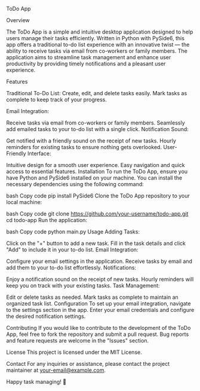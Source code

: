 ToDo App

Overview

The ToDo App is a simple and intuitive desktop application designed to help users manage their tasks efficiently. Written in Python with PySide6, this app offers a traditional to-do list experience with an innovative twist — the ability to receive tasks via email from co-workers or family members. The application aims to streamline task management and enhance user productivity by providing timely notifications and a pleasant user experience.

Features

Traditional To-Do List:
Create, edit, and delete tasks easily.
Mark tasks as complete to keep track of your progress.

Email Integration:

Receive tasks via email from co-workers or family members.
Seamlessly add emailed tasks to your to-do list with a single click.
Notification Sound:

Get notified with a friendly sound on the receipt of new tasks.
Hourly reminders for existing tasks to ensure nothing gets overlooked.
User-Friendly Interface:

Intuitive design for a smooth user experience.
Easy navigation and quick access to essential features.
Installation
To run the ToDo App, ensure you have Python and PySide6 installed on your machine. You can install the necessary dependencies using the following command:

bash
Copy code
pip install PySide6
Clone the ToDo App repository to your local machine:

bash
Copy code
git clone https://github.com/your-username/todo-app.git
cd todo-app
Run the application:

bash
Copy code
python main.py
Usage
Adding Tasks:

Click on the "+" button to add a new task.
Fill in the task details and click "Add" to include it in your to-do list.
Email Integration:

Configure your email settings in the application.
Receive tasks by email and add them to your to-do list effortlessly.
Notifications:

Enjoy a notification sound on the receipt of new tasks.
Hourly reminders will keep you on track with your existing tasks.
Task Management:

Edit or delete tasks as needed.
Mark tasks as complete to maintain an organized task list.
Configuration
To set up your email integration, navigate to the settings section in the app. Enter your email credentials and configure the desired notification settings.

Contributing
If you would like to contribute to the development of the ToDo App, feel free to fork the repository and submit a pull request. Bug reports and feature requests are welcome in the "Issues" section.

License
This project is licensed under the MIT License.

Contact
For any inquiries or assistance, please contact the project maintainer at your-email@example.com.

Happy task managing! 🚀
